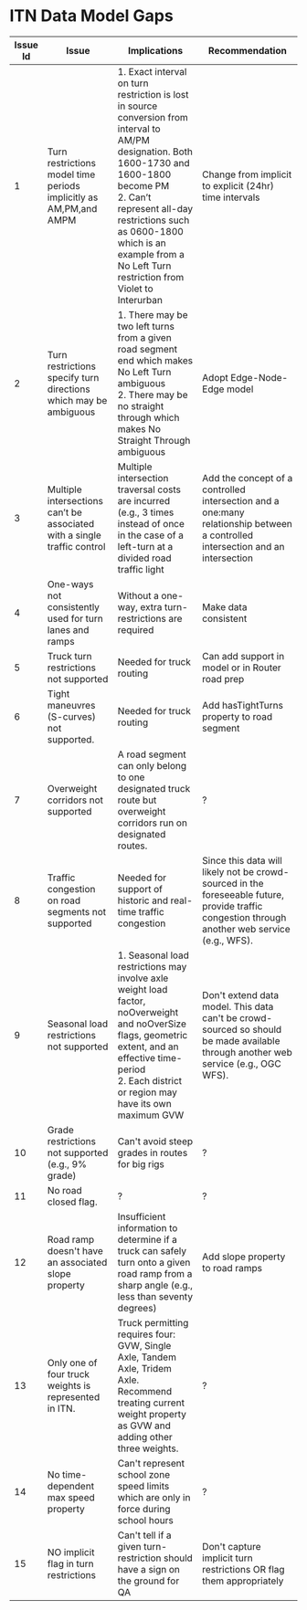 # ITN Data Model Gaps

|Issue Id| Issue                        | Implications                 | Recommendation
|---|------------------------------|------------------------------|-------------------------------------------------------------------|
|1|Turn restrictions model time periods implicitly as AM,PM,and AMPM | 1. Exact interval on turn restriction is lost in source conversion from interval to AM/PM designation. Both 1600-1730 and 1600-1800 become PM <br>2. Can’t represent all-day restrictions such as 0600-1800 which is an example from a No Left Turn restriction from Violet to Interurban | Change from implicit to explicit (24hr) time intervals
|2|Turn restrictions specify turn directions which may be ambiguous|1. There may be two left turns from a given road segment end which makes No Left Turn ambiguous<br>2. There may be no straight through which makes No Straight Through ambiguous|Adopt Edge-Node-Edge model
|3|Multiple intersections can’t be associated with a single traffic control|Multiple intersection traversal costs are incurred (e.g., 3 times instead of once in the case of a left-turn at a divided road traffic light|Add the concept of a controlled intersection and a one:many relationship between a controlled intersection and an intersection
|4|One-ways not consistently used for turn lanes and ramps|Without a one-way, extra turn-restrictions are required|Make data consistent
|5|Truck turn restrictions not supported|Needed for truck routing|Can add support in model or in Router road prep
|6|Tight maneuvres (S-curves) not supported.|Needed for truck routing| Add hasTightTurns property to road segment
|7|Overweight corridors not supported|A road segment can only belong to one designated truck route but overweight corridors run on designated routes.|?
|8|Traffic congestion on road segments not supported|Needed for support of historic and real-time traffic congestion| Since this data will likely not be crowd-sourced in the foreseeable future, provide traffic congestion through another web service (e.g., WFS). 
|9|Seasonal load restrictions not supported|1. Seasonal load restrictions may involve axle weight load factor, noOverweight and noOverSize flags, geometric extent, and an effective time-period<br>2. Each district or region may have its own maximum GVW| Don't extend data model. This data can't be crowd-sourced so should be made available through another web service (e.g., OGC WFS).
|10|Grade restrictions not supported (e.g., 9% grade)|Can't avoid steep grades in routes for big rigs|?
|11|No road closed flag.|?|?
|12|Road ramp doesn't have an associated slope property| Insufficient information to determine if a truck can safely turn onto a given road ramp from a sharp angle (e.g., less than seventy degrees)|Add slope property to road ramps
|13|Only one of four truck weights is represented in ITN.|Truck permitting requires four: GVW, Single Axle, Tandem Axle, Tridem Axle. Recommend treating current weight  property as GVW and adding other three weights.|?
|14|No time-dependent max speed property|Can't represent school zone speed limits which are only in force during school hours| ?
|15|NO implicit flag in turn restrictions| Can't tell if a given turn-restriction should have a sign on the ground for QA|Don't capture implicit turn restrictions OR flag them appropriately|
